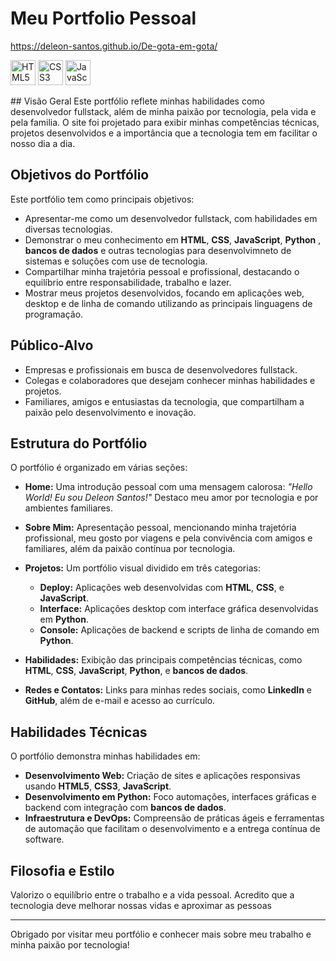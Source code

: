 # Meu Portfolio Pessoal
https://deleon-santos.github.io/De-gota-em-gota/
<p align="left">
  <img src="https://cdn.jsdelivr.net/gh/devicons/devicon/icons/html5/html5-original.svg" alt="HTML5" width="40" height="40"/>
  <img src="https://cdn.jsdelivr.net/gh/devicons/devicon/icons/css3/css3-original.svg" alt="CSS3" width="40" height="40"/>
  <img src="https://cdn.jsdelivr.net/gh/devicons/devicon/icons/javascript/javascript-original.svg" alt="JavaScript" width="40" height="40"/>
  
</p>
## Visão Geral
Este portfólio reflete minhas habilidades como desenvolvedor fullstack, além de minha paixão por tecnologia, pela vida e pela familia. O site foi projetado para exibir minhas competências técnicas, projetos desenvolvidos e a importância que a tecnologia tem em facilitar o nosso dia a dia.

## Objetivos do Portfólio
Este portfólio tem como principais objetivos:
- Apresentar-me como um desenvolvedor fullstack, com habilidades em diversas tecnologias.
- Demonstrar o meu conhecimento em **HTML**, **CSS**, **JavaScript**, **Python** , **bancos de dados** e outras tecnologias para desenvolvimneto de sistemas e soluções com use de tecnologia.
- Compartilhar minha trajetória pessoal e profissional, destacando o equilíbrio entre responsabilidade, trabalho e lazer.
- Mostrar meus projetos desenvolvidos, focando em aplicações web, desktop e de linha de comando utilizando as principais linguagens de programação.

## Público-Alvo
- Empresas e profissionais em busca de desenvolvedores fullstack.
- Colegas e colaboradores que desejam conhecer minhas habilidades e projetos.
- Familiares, amigos e entusiastas da tecnologia, que compartilham a paixão pelo desenvolvimento e inovação.

## Estrutura do Portfólio
O portfólio é organizado em várias seções:

- **Home:** Uma introdução pessoal com uma mensagem calorosa: _"Hello World! Eu sou Deleon Santos!"_ Destaco meu amor por tecnologia e por ambientes familiares.
  
- **Sobre Mim:** Apresentação pessoal, mencionando minha trajetória profissional, meu gosto por viagens e pela convivência com amigos e familiares, além da paixão contínua por tecnologia.

- **Projetos:** Um portfólio visual dividido em três categorias:
  - **Deploy:** Aplicações web desenvolvidas com **HTML**, **CSS**, e **JavaScript**.
  - **Interface:** Aplicações desktop com interface gráfica desenvolvidas em **Python**.
  - **Console:** Aplicações de backend e scripts de linha de comando em **Python**.
  
- **Habilidades:** Exibição das principais competências técnicas, como **HTML**, **CSS**, **JavaScript**, **Python**, e **bancos de dados**.

- **Redes e Contatos:** Links para minhas redes sociais, como **LinkedIn** e **GitHub**, além de e-mail e acesso ao currículo.

## Habilidades Técnicas
O portfólio demonstra minhas habilidades em:
- **Desenvolvimento Web:** Criação de sites e aplicações responsivas usando **HTML5**, **CSS3**, **JavaScript**.
- **Desenvolvimento em Python:** Foco automações, interfaces gráficas e backend com integração com **bancos de dados**.
- **Infraestrutura e DevOps:** Compreensão de práticas ágeis e ferramentas de automação que facilitam o desenvolvimento e a entrega contínua de software.

## Filosofia e Estilo
Valorizo o equilíbrio entre o trabalho e a vida pessoal. Acredito que a tecnologia deve melhorar nossas vidas e aproximar as pessoas

---

Obrigado por visitar meu portfólio e conhecer mais sobre meu trabalho e minha paixão por tecnologia!
